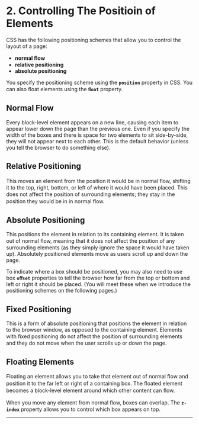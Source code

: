 # 2. Controlling The Positioin of Elements

CSS has the following positioning schemes that allow you to control the layout of a page:
- **normal ﬂow**
- **relative positioning**
- **absolute positioning**

You specify the positioning scheme using the **`position`** property in CSS. You can also ﬂoat elements using the **`ﬂoat`** property.
## Normal Flow

Every block-level element appears on a new line, causing each item to appear lower down the page than the previous one. Even if you specify the width of the boxes and there is space for two elements to sit side-by-side, they will not appear next to each other. This is the default behavior (unless you tell the browser to do something else).
## Relative Positioning

This moves an element from the position it would be in normal ﬂow, shifting it to the top, right, bottom, or left of where it would have been placed. This does not aﬀect the position of surrounding elements; they stay in the position they would be in in normal ﬂow.
## Absolute Positioning

This positions the element in relation to its containing element. It is taken out of normal ﬂow, meaning that it does not aﬀect the position of any surrounding elements (as they simply ignore the space it would have taken up). Absolutely positioned elements move as users scroll up and down the page.

To indicate where a box should be positioned, you may also need to use box **`oﬀset`** properties to tell the browser how far from the top or bottom and left or right it should be placed. (You will meet these when we introduce the positioning schemes on the following pages.)
## Fixed Positioning

This is a form of absolute positioning that positions the element in relation to the browser window, as opposed to the containing element. Elements with ﬁxed positioning do not aﬀect the position of surrounding elements and they do not move when the user scrolls up or down the page.
## Floating Elements

Floating an element allows you to take that element out of normal ﬂow and position it to the far left or right of a containing box. The ﬂoated element becomes a block-level element around which other content can ﬂow.

When you move any element from normal ﬂow, boxes can overlap. The **`z-index`** property allows you to control which box appears on top.

---
